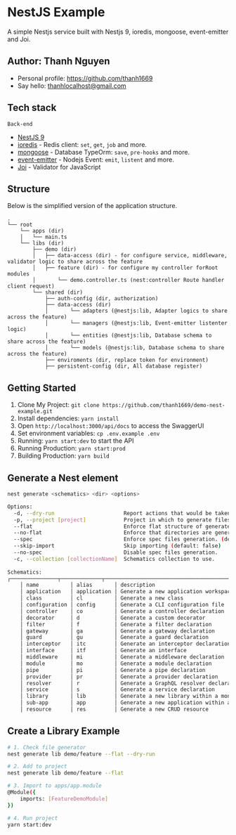 

# NestJS Example

A simple Nestjs service built with Nestjs 9, ioredis, mongoose, event-emitter and Joi.


## Author: Thanh Nguyen

- Personal profile: https://github.com/thanh1669
- Say hello: thanhlocalhost@gmail.com


## Tech stack

`Back-end`
- [NestJS 9][nestjs]
- [ioredis][ioredis] - Redis client: `set`, `get`, `job` and more.
- [mongoose][mongoose] - Database TypeOrm: `save`, `pre-hooks` and more.
- [event-emitter][@nestjs/event-emitter] - Nodejs Event: `emit`, `listent` and more.
- [Joi][joi] - Validator for JavaScript

[nestjs]: https://github.com/nestjs/nest
[nx]: https://nx.dev/
[ioredis]: https://github.com/luin/ioredis
[mongoose]: https://github.com/Automattic/mongoose
[@nestjs/event-emitter]: https://github.com/nestjs/event-emitter
[joi]: https://github.com/sideway/joi


## Structure

Below is the simplified version of the application structure.

```
.
└── root
    └── apps (dir)
    │   └── main.ts
    └── libs (dir)
        ├── demo (dir)
        │   ├── data-access (dir) - for configure service, middleware, validator logic to share across the feature
        │   ├── feature (dir) - for configure my controller forRoot modules
        │       └── demo.controller.ts (nest:controller Route handler client request)
        └── shared (dir)
            ├── auth-config (dir, authorization)
            ├── data-access (dir)
            │       └── adapters (@nestjs:lib, Adapter logics to share across the feature)
            │       └── managers (@nestjs:lib, Event-emitter listenter logic)
            │       └── entities (@nestjs:lib, Database schema to share across the feature)
            │       └── models (@nestjs:lib, Database schema to share across the feature)
            ├── enviroments (dir, replace token for environment)
            ├── persistent-config (dir, All database register)
```


## Getting Started

1. Clone My Project: `git clone https://github.com/thanh1669/demo-nest-example.git`
2. Install dependencies: `yarn install`
3. Open `http://localhost:3000/api/docs` to access the SwaggerUI
4. Set environment variables: `cp .env.example .env`
5. Running: `yarn start:dev` to start the API
6. Running Production: `yarn start:prod`
7. Building Production: `yarn build`


## Generate a Nest element

```bash
nest generate <schematics> <dir> <options>

Options:
  -d, --dry-run                      Report actions that would be taken without writing out results.
  -p, --project [project]            Project in which to generate files.
  --flat                             Enforce flat structure of generated element.
  --no-flat                          Enforce that directories are generated.
  --spec                             Enforce spec files generation. (default: true)
  --skip-import                      Skip importing (default: false)
  --no-spec                          Disable spec files generation.
  -c, --collection [collectionName]  Schematics collection to use.
  
Schematics:
┌───────────────┬─────────────┬──────────────────────────────────────────────┐
    │ name          │ alias       │ description                                  │
    │ application   │ application │ Generate a new application workspace         │
    │ class         │ cl          │ Generate a new class                         │
    │ configuration │ config      │ Generate a CLI configuration file            │
    │ controller    │ co          │ Generate a controller declaration            │
    │ decorator     │ d           │ Generate a custom decorator                  │
    │ filter        │ f           │ Generate a filter declaration                │
    │ gateway       │ ga          │ Generate a gateway declaration               │
    │ guard         │ gu          │ Generate a guard declaration                 │
    │ interceptor   │ itc         │ Generate an interceptor declaration          │
    │ interface     │ itf         │ Generate an interface                        │
    │ middleware    │ mi          │ Generate a middleware declaration            │
    │ module        │ mo          │ Generate a module declaration                │
    │ pipe          │ pi          │ Generate a pipe declaration                  │
    │ provider      │ pr          │ Generate a provider declaration              │
    │ resolver      │ r           │ Generate a GraphQL resolver declaration      │
    │ service       │ s           │ Generate a service declaration               │
    │ library       │ lib         │ Generate a new library within a monorepo     │
    │ sub-app       │ app         │ Generate a new application within a monorepo │
    │ resource      │ res         │ Generate a new CRUD resource          
```


## Create a Library Example

``` bash
# 1. Check file generator
nest generate lib demo/feature --flat --dry-run

# 2. Add to project
nest generate lib demo/feature --flat

# 3. Import to apps/app.module
@Module({
    imports: [FeatureDemoModule]
})

# 4. Run project
yarn start:dev
```
